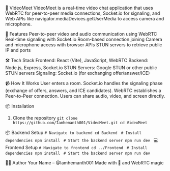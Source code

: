 🎥 VideoMeet
VideoMeet is a real-time video chat application that uses WebRTC for peer-to-peer media connections, Socket.io for signaling, and Web APIs like navigator.mediaDevices.getUserMedia to access camera and microphone.

🚀 Features
Peer-to-peer video and audio communication using WebRTC
Real-time signaling with Socket.io
Room-based connection joining
Camera and microphone access with browser APIs
STUN servers to retrieve public IP and ports

🛠️ Tech Stack
Frontend: React (Vite), JavaScript, WebRTC
Backend: Node.js, Express, Socket.io
STUN Servers: Google STUN or other public STUN servers
Signaling: Socket.io (for exchanging offer/answer/ICE)

📹 How It Works
User enters a room.
Socket.io handles the signaling phase (exchange of offers, answers, and ICE candidates).
WebRTC establishes a Peer-to-Peer connection.
Users can share audio, video, and screen directly.

📦 Installation
1. Clone the repository
   `git clone https://github.com/Iamhemanth001/VideoMeet.git
    cd VideoMeet
   `

📦 Backend Setup
  `# Navigate to backend
   cd Backend
  `
  `# Install dependencies
  npm install
  `
  `# Start the backend server
  npm run dev
  `
💻 Frontend Setup
  `# Navigate to frontend
  cd ../Frontend
  `
 `# Install dependencies
  npm install
  `
  `# Start the backend server
  npm run dev
  `

🙋‍♂️ Author
Your Name – @Iamhemanth001
Made with 💙 and WebRTC magic
